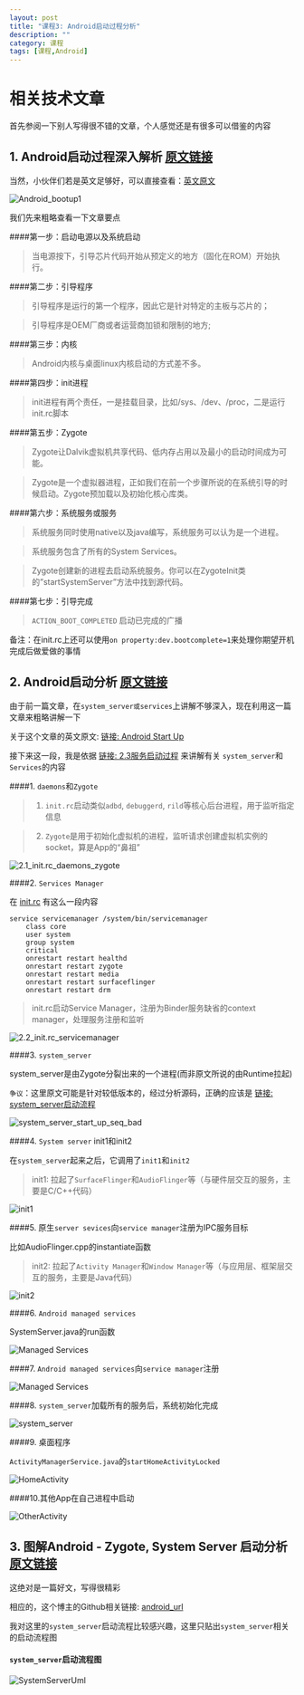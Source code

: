 ```yaml
---
layout: post
title: "课程3: Android启动过程分析"
description: ""
category: 课程
tags: [课程,Android]
---
```


#   相关技术文章

首先参阅一下别人写得很不错的文章，个人感觉还是有很多可以借鉴的内容

##   1.  Android启动过程深入解析 [原文链接](http://blog.jobbole.com/67931/)

当然，小伙伴们若是英文足够好，可以直接查看：[英文原文](http://kpbird.blogspot.com/2012/11/in-depth-android-boot-sequence-process.html)

![Android_bootup1](/assets/Courses/Courses03_android_boot_squence.png)

我们先来粗略查看一下文章要点

####第一步：启动电源以及系统启动

>当电源按下，引导芯片代码开始从预定义的地方（固化在ROM）开始执行。

####第二步：引导程序

>引导程序是运行的第一个程序，因此它是针对特定的主板与芯片的；

>引导程序是OEM厂商或者运营商加锁和限制的地方;

####第三步：内核

>Android内核与桌面linux内核启动的方式差不多。

####第四步：init进程

>init进程有两个责任，一是挂载目录，比如/sys、/dev、/proc，二是运行init.rc脚本

####第五步：Zygote

>Zygote让Dalvik虚拟机共享代码、低内存占用以及最小的启动时间成为可能。

>Zygote是一个虚拟器进程，正如我们在前一个步骤所说的在系统引导的时候启动。Zygote预加载以及初始化核心库类。

####第六步：系统服务或服务

>系统服务同时使用native以及java编写，系统服务可以认为是一个进程。

>系统服务包含了所有的System Services。

>Zygote创建新的进程去启动系统服务。你可以在ZygoteInit类的”startSystemServer”方法中找到源代码。

####第七步：引导完成

>`ACTION_BOOT_COMPLETED` 启动已完成的广播

备注：在init.rc上还可以使用`on property:dev.bootcomplete=1`来处理你期望开机完成后做爱做的事情

##  2. Android启动分析 [原文链接](http://blog.csdn.net/dlmu2001/article/details/6537304)

由于前一篇文章，在`system_server或services`上讲解不够深入，现在利用这一篇文章来粗略讲解一下

关于这个文章的英文原文: [链接: Android Start Up](http://www.phonesdevelopers.com/1695827/)

接下来这一段，我是依据 [链接: 2.3服务启动过程](http://blog.csdn.net/dlmu2001/article/details/6537304#t8) 来讲解有关 `system_server`和`Services`的内容

####1. `daemons`和`Zygote`

>1) `init.rc`启动类似`adbd`, `debuggerd`, `rild`等核心后台进程，用于监听指定信息

>2) `Zygote`是用于初始化虚拟机的进程，监听请求创建虚拟机实例的socket，算是App的“鼻祖”

![2.1_init.rc_daemons_zygote](/assets/Courses/Courses03_android_bootup_01.gif "Android 启动分析：Daemons和Zygote")

####2. `Services Manager`

在 [init.rc](http://androidxref.com/4.4_r1/xref/system/core/rootdir/init.rc#448) 有这么一段内容

    service servicemanager /system/bin/servicemanager
        class core
        user system
        group system
        critical
        onrestart restart healthd
        onrestart restart zygote
        onrestart restart media
        onrestart restart surfaceflinger
        onrestart restart drm

>init.rc启动Service Manager，注册为Binder服务缺省的context manager，处理服务注册和监听

![2.2_init.rc_servicemanager](/assets/Courses/Courses03_android_bootup_02.gif "Android 启动分析：Services Manager")

####3. `system_server`

system_server是由Zygote分裂出来的一个进程(而非原文所说的由Runtime拉起)

`争议`：这里原文可能是针对较低版本的，经过分析源码，正确的应该是 [链接: system_server启动流程](http://images.cnitblog.com/blog/563439/201309/25154945-40c8b0ec63774e02af485973a4c05c45.png)

![system_server_start_up_seq_bad](/assets/Courses/Courses03_android_bootup_04.gif)

####4. `System server` init1和init2

在`system_server`起来之后，它调用了`init1`和`init2`

>init1: 拉起了`SurfaceFlinger`和`AudioFlinger`等（与硬件层交互的服务，主要是C/C++代码）

![init1](/assets/Courses/Courses03_android_bootup_05.gif "init1")

####5. 原生`server sevices`向`service manager`注册为IPC服务目标

比如AudioFlinger.cpp的instantiate函数

>init2: 拉起了`Activity Manager`和`Window Manager`等（与应用层、框架层交互的服务，主要是Java代码）

![init2](/assets/Courses/Courses03_android_bootup_06.gif "init2")

####6. `Android managed services`

SystemServer.java的run函数

![Managed Services](/assets/Courses/Courses03_android_bootup_07.gif)

####7. `Android managed services`向`service manager`注册

![Managed Services](/assets/Courses/Courses03_android_bootup_08.gif)

####8. `system_server`加载所有的服务后，系统初始化完成

![system_server](/assets/Courses/Courses03_android_bootup_09.gif)


####9. 桌面程序

`ActivityManagerService.java`的`startHomeActivityLocked`

![HomeActivity](/assets/Courses/Courses03_android_bootup_10.gif)

####10.其他App在自己进程中启动

![OtherActivity](/assets/Courses/Courses03_android_bootup_11.gif)

##  3. 图解Android - Zygote, System Server 启动分析 [原文链接](http://www.cnblogs.com/samchen2009/p/3294713.html)

这绝对是一篇好文，写得很精彩

相应的，这个博主的Github相关链接: [android_url](https://github.com/samchen2009/android_uml)

我对这里的`system_server`启动流程比较感兴趣，这里只贴出`system_server`相关的启动流程图

#### `system_server`启动流程图

![SystemServerUml](/assets/Courses/Courses03_android_bootup_systemServer.png "Android 启用分析: SystemServer启动流程图")
